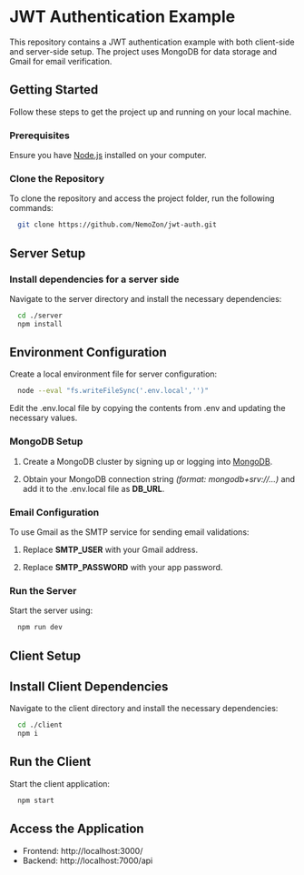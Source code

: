 # JWT Authentication Example

This repository contains a JWT authentication example with both client-side and server-side setup. The project uses MongoDB for data storage and Gmail for email verification.

## Getting Started

Follow these steps to get the project up and running on your local machine.

### Prerequisites

Ensure you have [Node.js](https://nodejs.org/) installed on your computer.

### Clone the Repository

To clone the repository and access the project folder, run the following commands:
```bash
  git clone https://github.com/NemoZon/jwt-auth.git
```
## Server Setup

### Install dependencies for a server side

Navigate to the server directory and install the necessary dependencies:

```bash
  cd ./server
  npm install
```

## Environment Configuration

Create a local environment file for server configuration:

```bash
  node --eval "fs.writeFileSync('.env.local','')"
```

Edit the .env.local file by copying the contents from .env and updating the necessary values.

### MongoDB Setup
1) Create a MongoDB cluster by signing up or logging into [MongoDB](https://nodejs.org/).

2) Obtain your MongoDB connection string *(format: mongodb+srv://...)* and add it to the .env.local file as **DB_URL**.

### Email Configuration

To use Gmail as the SMTP service for sending email validations:

1) Replace **SMTP_USER** with your Gmail address.

2) Replace **SMTP_PASSWORD** with your app password.

### Run the Server

Start the server using:

```bash
  npm run dev
```
## Client Setup

## Install Client Dependencies

Navigate to the client directory and install the necessary dependencies:

```bash
  cd ./client
  npm i
```
## Run the Client

Start the client application:

```bash
  npm start
```

## Access the Application
- Frontend: http://localhost:3000/
- Backend: http://localhost:7000/api
